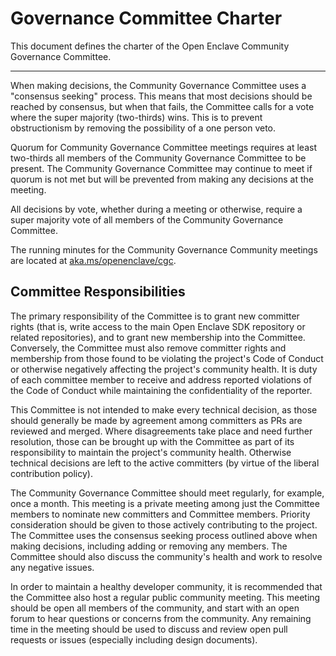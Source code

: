 Governance Committee Charter
============================

This document defines the charter of the Open Enclave Community Governance Committee.

----

When making decisions, the Community Governance Committee uses a "consensus
seeking" process. This means that most decisions should be reached by consensus,
but when that fails, the Committee calls for a vote where the super majority
(two-thirds) wins. This is to prevent obstructionism by removing the possibility
of a one person veto.

Quorum for Community Governance Committee meetings requires at least two-thirds
all members of the Community Governance Committee to be present. The
Community Governance Committee may continue to meet if quorum is not met but will
be prevented from making any decisions at the meeting.

All decisions by vote, whether during a meeting or otherwise, require a super majority
vote of all members of the Community Governance Committee.

The running minutes for the Community Governance Community meetings are located
at [aka.ms/openenclave/cgc](https://aka.ms/openenclave/cgc).

Committee Responsibilities
--------------------------

The primary responsibility of the Committee is to grant new committer rights
(that is, write access to the main Open Enclave SDK repository or related
repositories), and to grant new membership into the Committee. Conversely, the
Committee must also remove committer rights and membership from those found to
be violating the project's Code of Conduct or otherwise negatively affecting the
project's community health. It is duty of each committee member to receive and
address reported violations of the Code of Conduct while maintaining the
confidentiality of the reporter.

This Committee is not intended to make every technical decision, as those should
generally be made by agreement among committers as PRs are reviewed and merged.
Where disagreements take place and need further resolution, those can be brought
up with the Committee as part of its responsibility to maintain the project's
community health. Otherwise technical decisions are left to the active
committers (by virtue of the liberal contribution policy).

The Community Governance Committee should meet regularly, for example, once a
month. This meeting is a private meeting among just the Committee members to nominate
new committers and Committee members. Priority consideration should be given to
those actively contributing to the project. The Committee uses the consensus
seeking process outlined above when making decisions, including adding or
removing any members. The Committee should also discuss the community's health
and work to resolve any negative issues.

In order to maintain a healthy developer community, it is recommended that the
Committee also host a regular public community meeting. This meeting should be
open all members of the community, and start with an open forum to hear
questions or concerns from the community. Any remaining time in the meeting
should be used to discuss and review open pull requests or issues (especially
including design documents).